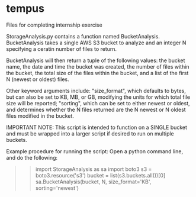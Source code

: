 # tempus
Files for completing internship exercise

StorageAnalysis.py contains a function named BucketAnalysis. BucketAnalysis takes a single AWS S3 bucket to analyze and an integer N specifying a ceratin number of files to return.

BucketAnalysis will then return a tuple of the following values: the bucket name, the date and time the bucket was created, the number of files within the bucket, the total size of the files within the bucket, and a list of the first N (newest or oldest) files.

Other keyword arguments include: "size_format", which defaults to bytes, but can also be set to KB, MB, or GB, modifying the units for which total file size will be reported; "sorting", which can be set to either newest or oldest, and determines whether the N files returned are the N newest or N oldest files modified in the bucket.

IMPORTANT NOTE: This script is intended to function on a SINGLE bucket and must be wrapped into a larger script if desired to run on multiple buckets.

Example procedure for running the script:
Open a python command line, and do the following:
>> import StorageAnalysis as sa
>> import boto3
>> s3 = boto3.resource('s3')
>> bucket = list(s3.buckets.all())[0]
>> sa.BucketAnalysis(bucket, N, size_format='KB', sorting='newest')
